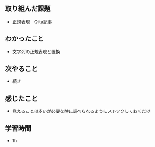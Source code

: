 ## 取り組んだ課題
- 正規表現　Qiita記事

## わかったこと
- 文字列の正規表現と置換

## 次やること
- 続き

## 感じたこと
- 覚えることは多いが必要な時に調べられるようにストックしておくだけ

## 学習時間
- 1h
